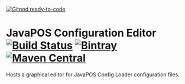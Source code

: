 [![Gitpod ready-to-code](https://img.shields.io/badge/Gitpod-ready--to--code-blue?logo=gitpod)](https://gitpod.io/#https://github.com/JavaPOSWorkingGroup/javapos-config-editor)

JavaPOS Configuration Editor [![Build Status](https://github.com/JavaPOSWorkingGroup/javapos-config-editor/workflows/Build/badge.svg)](https://github.com/JavaPOSWorkingGroup/javapos-config-editor/actions) [ ![Bintray](https://api.bintray.com/packages/javaposworkinggroup/maven/javapos-config-editor/images/download.svg) ](https://bintray.com/javaposworkinggroup/maven/javapos-config-editor/_latestVersion) [![Maven Central](https://maven-badges.herokuapp.com/maven-central/org.javapos/javapos-config-editor/badge.svg)](https://maven-badges.herokuapp.com/maven-central/org.javapos/javapos-config-editor/)
============================

Hosts a graphical editor for JavaPOS Config Loader configuration files.
